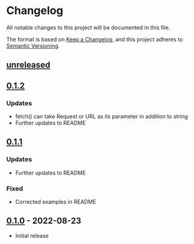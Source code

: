 # Changelog

All notable changes to this project will be documented in this file.

The format is based on [Keep a Changelog](https://keepachangelog.com/en/1.0.0/),
and this project adheres to [Semantic Versioning](https://semver.org/spec/v2.0.0.html).

## [unreleased]

## [0.1.2]

### Updates
- fetch() can take Request or URL as its parameter in addition to string
- Further updates to README 

## [0.1.1]

### Updates
- Further updates to README 

### Fixed
- Corrected examples in README

## [0.1.0] - 2022-08-23

- Initial release

[unreleased]: https://github.com/fastly/js-compute-testing/compare/v0.1.2...HEAD
[0.1.2]: https://github.com/fastly/js-compute-testing/compare/v0.1.0...v0.1.2
[0.1.1]: https://github.com/fastly/js-compute-testing/compare/v0.1.0...v0.1.1
[0.1.0]: https://github.com/fastly/js-compute-testing/releases/tag/v0.1.0
